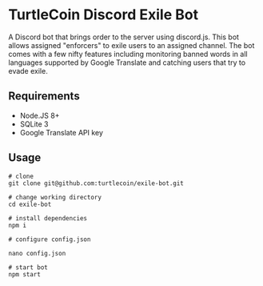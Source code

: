 # TurtleCoin Discord Exile Bot

A Discord bot that brings order to the server using discord.js. This bot allows assigned "enforcers" to exile users to an assigned channel. The bot comes with a few nifty features including monitoring banned words in all languages supported by Google Translate and catching users that try to evade exile.

## Requirements

- Node.JS 8+
- SQLite 3
- Google Translate API key

## Usage

```
# clone
git clone git@github.com:turtlecoin/exile-bot.git

# change working directory
cd exile-bot

# install dependencies
npm i

# configure config.json

nano config.json

# start bot
npm start
```
